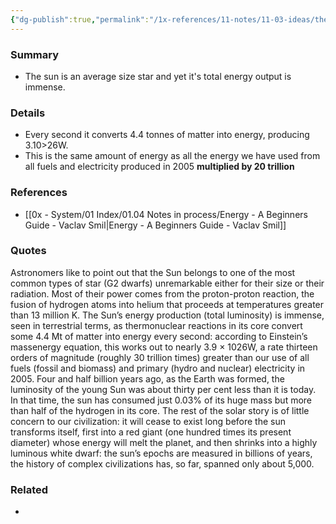 ```yaml
---
{"dg-publish":true,"permalink":"/1x-references/11-notes/11-03-ideas/the-sun-is-ridiculously-powerful/","title":"The sun is ridiculously powerful","created":"2024-05-08T21:32:12.996+03:00","updated":"2024-05-08T21:36:51.382+03:00"}
---
```



### Summary
- The sun is an average size star and yet it's total energy output is immense.

### Details
- Every second it converts 4.4 tonnes of matter into energy, producing 3.10>26W.
- This is the same amount of energy as all the energy we have used from all fuels and electricity produced in 2005 **multiplied by 20 trillion**

### References
- [[0x - System/01 Index/01.04 Notes in process/Energy - A Beginners Guide - Vaclav Smil\|Energy - A Beginners Guide - Vaclav Smil]]

### Quotes
Astronomers like to point out that the Sun belongs to one of the most common types of star (G2 dwarfs) unremarkable either for their size or their radiation. Most of their power comes from the proton-proton reaction, the fusion of hydrogen atoms into helium that proceeds at temperatures greater than 13 million K. The Sun’s energy production (total luminosity) is immense, seen in terrestrial terms, as thermonuclear reactions in its core convert some 4.4 Mt of matter into energy every second: according to Einstein’s massenergy equation, this works out to nearly 3.9 × 1026W, a rate thirteen orders of magnitude (roughly 30 trillion times) greater than our use of all fuels (fossil and biomass) and primary (hydro and nuclear) electricity in 2005. Four and half billion years ago, as the Earth was formed, the luminosity of the young Sun was about thirty per cent less than it is today. In that time, the sun has consumed just 0.03% of its huge mass but more than half of the hydrogen in its core. The rest of the solar story is of little concern to our civilization: it will cease to exist long before the sun transforms itself, first into a red giant (one hundred times its present diameter) whose energy will melt the planet, and then shrinks into a highly luminous white dwarf: the sun’s epochs are measured in billions of years, the history of complex civilizations has, so far, spanned only about 5,000.

### Related
- 